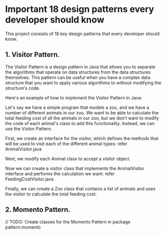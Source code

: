 # Important 18 design patterns every developer should know

This project consists of 18 key design patterns that every developer should know. 

## 1. Visitor Pattern.

The Visitor Pattern is a design pattern in Java that allows you to separate the algorithms that operate on data structures from the data structures themselves. This pattern can be useful when you have a complex data structure that you want to apply various algorithms to without modifying the structure's code.

Here's an example of how to implement the Visitor Pattern in Java:

Let's say we have a simple program that models a zoo, and we have a number of different animals in our zoo. We want to be able to calculate the total feeding cost of all the animals in our zoo, but we don't want to modify the code of each animal's class to add this functionality. Instead, we can use the Visitor Pattern.

First, we create an interface for the visitor, which defines the methods that will be used to visit each of the different animal types:
refer AnimalVisitor.java

Next, we modify each Animal class to accept a visitor object.

Now we can create a visitor class that implements the AnimalVisitor interface and performs the calculation we want:
refer FeedingCostVisitor.java

Finally, we can create a Zoo class that contains a list of animals and uses the visitor to calculate the total feeding cost:

## 2. Momento Pattern.
// TODO: Create classes for the Momento Pattern in package pattern.momento
